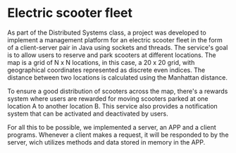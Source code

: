 # Electric scooter fleet
As part of the Distributed Systems class, a project was developed to implement a management platform for an electric scooter fleet in the form of a client-server pair in Java using sockets and threads. The service's goal is to allow users to reserve and park scooters at different locations. The map is a grid of N x N locations, in this case, a 20 x 20 grid, with geographical coordinates represented as discrete even indices. The distance between two locations is calculated using the Manhattan distance.

To ensure a good distribution of scooters across the map, there's a rewards system where users are rewarded for moving scooters parked at one location A to another location B. This service also provides a notification system that can be activated and deactivated by users.

For all this to be possible, we implemented a server, an APP and a client programs. Whenever a client makes a request, it will be responded to by the server, wich utilizes methods and data stored in memory in the APP. 

